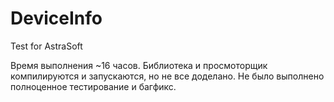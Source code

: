 # DeviceInfo
Test for AstraSoft

Время выполнения ~16 часов. 
Библиотека и просмоторщик компилируются и запускаются, но не все доделано. Не было выполнено полноценное тестирование и багфикс.
